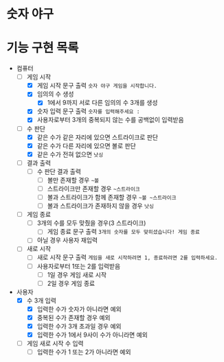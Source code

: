 # 숫자 야구


# 기능 구현 목록

- 컴퓨터
  - [ ] 게임 시작
    - [x] 게임 시작 문구 출력 `숫자 야구 게임을 시작합니다.`
    - [x] 임의의 수 생성
      - [x] 1에서 9까지 서로 다른 임의의 수 3개를 생성
    - [x] 숫자 입력 문구 출력 `숫자를 입력해주세요 :`
    - [x] 사용자로부터 3개의 중복되지 않는 수를 공백없이 입력받음
  - [ ] 수 판단
      - [x] 같은 수가 같은 자리에 있으면 스트라이크로 판단
      - [x] 같은 수가 다른 자리에 있으면 볼로 판단
      - [x] 같은 수가 전혀 없으면 `낫싱`
  - [ ] 결과 출력
    - [ ] 수 판단 결과 출력 
      - [ ] 볼만 존재할 경우 `~볼`
      - [ ] 스트라이크만 존재할 경우 `~스트라이크`
      - [ ] 볼과 스트라이크가 함께 존재할 경우 `~볼 ~스트라이크`
      - [ ] 볼과 스트라이크가 존재하지 않을 경우 `낫싱`
  - [ ] 게임 종료
    - [ ] 3개의 수를 모두 맞췄을 경우(3 스트라이크) 
      - [ ] 게임 종료 문구 출력 `3개의 숫자를 모두 맞히셨습니다! 게임 종료`
    - [ ] 아닐 경우 사용자 재입력
  - [ ] 새로 시작
    - [ ] 새로 시작 문구 출력 `게임을 새로 시작하려면 1, 종료하려면 2를 입력하세요.`
    - [ ] 사용자로부터 1또는 2를 입력받음
      - [ ] 1일 경우 게임 새로 시작
      - [ ] 2일 경우 게임 종료

- 사용자
  - [x] 수 3개 입력
    - [x] 입력한 수가 숫자가 아니라면 예외
    - [x] 중복된 수가 존재할 경우 예외
    - [x] 입력한 수가 3개 초과일 경우 예외
    - [x] 입력한 수가 1에서 9사이 수가 아니라면 예외
  - [ ] 게임 새로 시작 수 입력
    - [ ] 입력한 수가 1 또는 2가 아니라면 예외